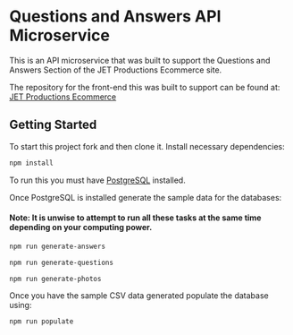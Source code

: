 # Questions and Answers API Microservice

This is an API microservice that was built to support the Questions and Answers Section of the JET Productions Ecommerce site.

The repository for the front-end this was built to support can be found at:
[JET Productions Ecommerce](https://github.com/ericthomson13/JETProductions-Ecommerce)

## Getting Started

To start this project fork and then clone it.
Install necessary dependencies:
```bash
npm install
```

To run this you must have [PostgreSQL](https://www.postgresql.org/docs/12/tutorial.html) installed.

Once PostgreSQL is installed generate the sample data for the databases:

#### Note: It is unwise to attempt to run all these tasks at the same time depending on your computing power.

```bash
npm run generate-answers
```

```bash
npm run generate-questions
```

```bash
npm run generate-photos
```

Once you have the sample CSV data generated populate the database using:
```bash
npm run populate
```

